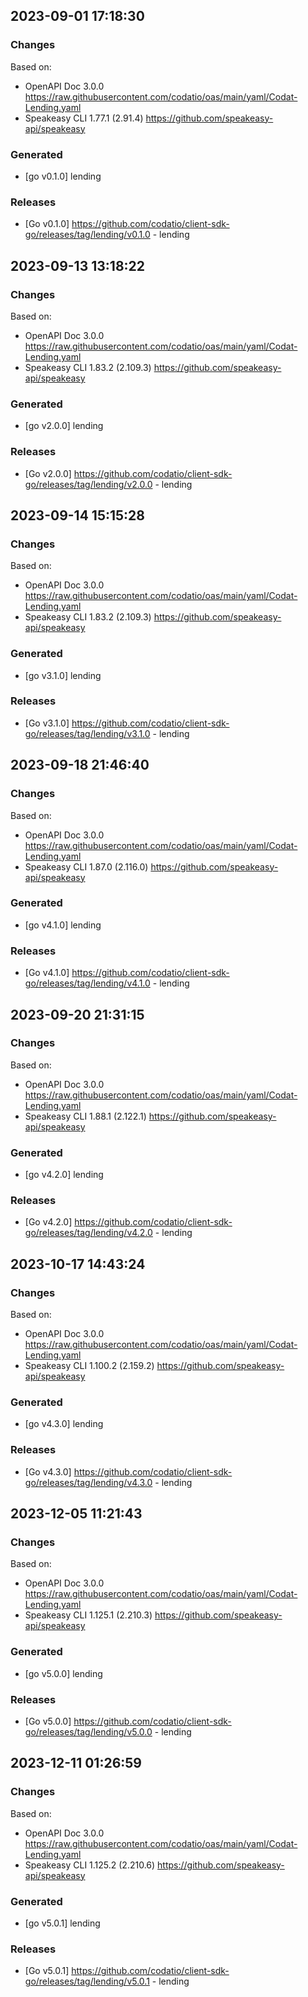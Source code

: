 

## 2023-09-01 17:18:30
### Changes
Based on:
- OpenAPI Doc 3.0.0 https://raw.githubusercontent.com/codatio/oas/main/yaml/Codat-Lending.yaml
- Speakeasy CLI 1.77.1 (2.91.4) https://github.com/speakeasy-api/speakeasy
### Generated
- [go v0.1.0] lending
### Releases
- [Go v0.1.0] https://github.com/codatio/client-sdk-go/releases/tag/lending/v0.1.0 - lending

## 2023-09-13 13:18:22
### Changes
Based on:
- OpenAPI Doc 3.0.0 https://raw.githubusercontent.com/codatio/oas/main/yaml/Codat-Lending.yaml
- Speakeasy CLI 1.83.2 (2.109.3) https://github.com/speakeasy-api/speakeasy
### Generated
- [go v2.0.0] lending
### Releases
- [Go v2.0.0] https://github.com/codatio/client-sdk-go/releases/tag/lending/v2.0.0 - lending

## 2023-09-14 15:15:28
### Changes
Based on:
- OpenAPI Doc 3.0.0 https://raw.githubusercontent.com/codatio/oas/main/yaml/Codat-Lending.yaml
- Speakeasy CLI 1.83.2 (2.109.3) https://github.com/speakeasy-api/speakeasy
### Generated
- [go v3.1.0] lending
### Releases
- [Go v3.1.0] https://github.com/codatio/client-sdk-go/releases/tag/lending/v3.1.0 - lending

## 2023-09-18 21:46:40
### Changes
Based on:
- OpenAPI Doc 3.0.0 https://raw.githubusercontent.com/codatio/oas/main/yaml/Codat-Lending.yaml
- Speakeasy CLI 1.87.0 (2.116.0) https://github.com/speakeasy-api/speakeasy
### Generated
- [go v4.1.0] lending
### Releases
- [Go v4.1.0] https://github.com/codatio/client-sdk-go/releases/tag/lending/v4.1.0 - lending

## 2023-09-20 21:31:15
### Changes
Based on:
- OpenAPI Doc 3.0.0 https://raw.githubusercontent.com/codatio/oas/main/yaml/Codat-Lending.yaml
- Speakeasy CLI 1.88.1 (2.122.1) https://github.com/speakeasy-api/speakeasy
### Generated
- [go v4.2.0] lending
### Releases
- [Go v4.2.0] https://github.com/codatio/client-sdk-go/releases/tag/lending/v4.2.0 - lending

## 2023-10-17 14:43:24
### Changes
Based on:
- OpenAPI Doc 3.0.0 https://raw.githubusercontent.com/codatio/oas/main/yaml/Codat-Lending.yaml
- Speakeasy CLI 1.100.2 (2.159.2) https://github.com/speakeasy-api/speakeasy
### Generated
- [go v4.3.0] lending
### Releases
- [Go v4.3.0] https://github.com/codatio/client-sdk-go/releases/tag/lending/v4.3.0 - lending

## 2023-12-05 11:21:43
### Changes
Based on:
- OpenAPI Doc 3.0.0 https://raw.githubusercontent.com/codatio/oas/main/yaml/Codat-Lending.yaml
- Speakeasy CLI 1.125.1 (2.210.3) https://github.com/speakeasy-api/speakeasy
### Generated
- [go v5.0.0] lending
### Releases
- [Go v5.0.0] https://github.com/codatio/client-sdk-go/releases/tag/lending/v5.0.0 - lending

## 2023-12-11 01:26:59
### Changes
Based on:
- OpenAPI Doc 3.0.0 https://raw.githubusercontent.com/codatio/oas/main/yaml/Codat-Lending.yaml
- Speakeasy CLI 1.125.2 (2.210.6) https://github.com/speakeasy-api/speakeasy
### Generated
- [go v5.0.1] lending
### Releases
- [Go v5.0.1] https://github.com/codatio/client-sdk-go/releases/tag/lending/v5.0.1 - lending